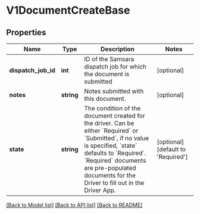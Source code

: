 # V1DocumentCreateBase

## Properties
Name | Type | Description | Notes
------------ | ------------- | ------------- | -------------
**dispatch_job_id** | **int** | ID of the Samsara dispatch job for which the document is submitted | [optional] 
**notes** | **string** | Notes submitted with this document. | [optional] 
**state** | **string** | The condition of the document created for the driver. Can be either &#x60;Required&#x60; or &#x60;Submitted&#x60;, if no value is specified, &#x60;state&#x60; defaults to &#x60;Required&#x60;. &#x60;Required&#x60; documents are pre-populated documents for the Driver to fill out in the Driver App. | [optional] [default to 'Required']

[[Back to Model list]](../../README.md#documentation-for-models) [[Back to API list]](../../README.md#documentation-for-api-endpoints) [[Back to README]](../../README.md)

